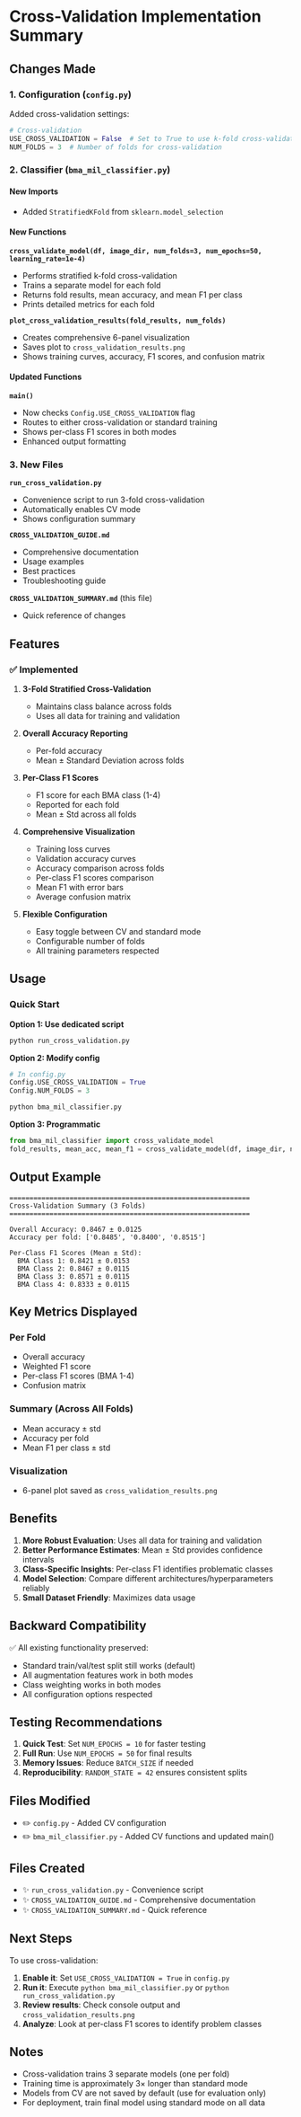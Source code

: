 # Cross-Validation Implementation Summary

## Changes Made

### 1. Configuration (`config.py`)

Added cross-validation settings:
```python
# Cross-validation
USE_CROSS_VALIDATION = False  # Set to True to use k-fold cross-validation
NUM_FOLDS = 3  # Number of folds for cross-validation
```

### 2. Classifier (`bma_mil_classifier.py`)

#### New Imports
- Added `StratifiedKFold` from `sklearn.model_selection`

#### New Functions

**`cross_validate_model(df, image_dir, num_folds=3, num_epochs=50, learning_rate=1e-4)`**
- Performs stratified k-fold cross-validation
- Trains a separate model for each fold
- Returns fold results, mean accuracy, and mean F1 per class
- Prints detailed metrics for each fold

**`plot_cross_validation_results(fold_results, num_folds)`**
- Creates comprehensive 6-panel visualization
- Saves plot to `cross_validation_results.png`
- Shows training curves, accuracy, F1 scores, and confusion matrix

#### Updated Functions

**`main()`**
- Now checks `Config.USE_CROSS_VALIDATION` flag
- Routes to either cross-validation or standard training
- Shows per-class F1 scores in both modes
- Enhanced output formatting

### 3. New Files

**`run_cross_validation.py`**
- Convenience script to run 3-fold cross-validation
- Automatically enables CV mode
- Shows configuration summary

**`CROSS_VALIDATION_GUIDE.md`**
- Comprehensive documentation
- Usage examples
- Best practices
- Troubleshooting guide

**`CROSS_VALIDATION_SUMMARY.md`** (this file)
- Quick reference of changes

## Features

### ✅ Implemented

1. **3-Fold Stratified Cross-Validation**
   - Maintains class balance across folds
   - Uses all data for training and validation

2. **Overall Accuracy Reporting**
   - Per-fold accuracy
   - Mean ± Standard Deviation across folds

3. **Per-Class F1 Scores**
   - F1 score for each BMA class (1-4)
   - Reported for each fold
   - Mean ± Std across all folds

4. **Comprehensive Visualization**
   - Training loss curves
   - Validation accuracy curves
   - Accuracy comparison across folds
   - Per-class F1 scores comparison
   - Mean F1 with error bars
   - Average confusion matrix

5. **Flexible Configuration**
   - Easy toggle between CV and standard mode
   - Configurable number of folds
   - All training parameters respected

## Usage

### Quick Start

**Option 1: Use dedicated script**
```bash
python run_cross_validation.py
```

**Option 2: Modify config**
```python
# In config.py
Config.USE_CROSS_VALIDATION = True
Config.NUM_FOLDS = 3
```
```bash
python bma_mil_classifier.py
```

**Option 3: Programmatic**
```python
from bma_mil_classifier import cross_validate_model
fold_results, mean_acc, mean_f1 = cross_validate_model(df, image_dir, num_folds=3)
```

## Output Example

```
============================================================
Cross-Validation Summary (3 Folds)
============================================================

Overall Accuracy: 0.8467 ± 0.0125
Accuracy per fold: ['0.8485', '0.8400', '0.8515']

Per-Class F1 Scores (Mean ± Std):
  BMA Class 1: 0.8421 ± 0.0153
  BMA Class 2: 0.8467 ± 0.0115
  BMA Class 3: 0.8571 ± 0.0115
  BMA Class 4: 0.8333 ± 0.0115
```

## Key Metrics Displayed

### Per Fold
- Overall accuracy
- Weighted F1 score
- Per-class F1 scores (BMA 1-4)
- Confusion matrix

### Summary (Across All Folds)
- Mean accuracy ± std
- Accuracy per fold
- Mean F1 per class ± std

### Visualization
- 6-panel plot saved as `cross_validation_results.png`

## Benefits

1. **More Robust Evaluation**: Uses all data for training and validation
2. **Better Performance Estimates**: Mean ± Std provides confidence intervals
3. **Class-Specific Insights**: Per-class F1 identifies problematic classes
4. **Model Selection**: Compare different architectures/hyperparameters reliably
5. **Small Dataset Friendly**: Maximizes data usage

## Backward Compatibility

✅ All existing functionality preserved:
- Standard train/val/test split still works (default)
- All augmentation features work in both modes
- Class weighting works in both modes
- All configuration options respected

## Testing Recommendations

1. **Quick Test**: Set `NUM_EPOCHS = 10` for faster testing
2. **Full Run**: Use `NUM_EPOCHS = 50` for final results
3. **Memory Issues**: Reduce `BATCH_SIZE` if needed
4. **Reproducibility**: `RANDOM_STATE = 42` ensures consistent splits

## Files Modified

- ✏️ `config.py` - Added CV configuration
- ✏️ `bma_mil_classifier.py` - Added CV functions and updated main()

## Files Created

- ✨ `run_cross_validation.py` - Convenience script
- ✨ `CROSS_VALIDATION_GUIDE.md` - Comprehensive documentation
- ✨ `CROSS_VALIDATION_SUMMARY.md` - Quick reference

## Next Steps

To use cross-validation:

1. **Enable it**: Set `USE_CROSS_VALIDATION = True` in `config.py`
2. **Run it**: Execute `python bma_mil_classifier.py` or `python run_cross_validation.py`
3. **Review results**: Check console output and `cross_validation_results.png`
4. **Analyze**: Look at per-class F1 scores to identify problem classes

## Notes

- Cross-validation trains 3 separate models (one per fold)
- Training time is approximately 3× longer than standard mode
- Models from CV are not saved by default (use for evaluation only)
- For deployment, train final model using standard mode on all data
